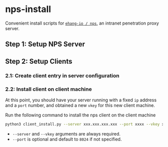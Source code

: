 # nps-install

Convenient install scripts for [`ehang-io / nps`](https://github.com/ehang-io/nps), an intranet penetration proxy server.

## Step 1: Setup NPS Server

## Step 2: Setup Clients

### 2.1: Create client entry in server configuration

### 2.2: Install client on client machine

At this point, you should have your server running with a fixed `ip` address and a `port` number, and obtained a new `vkey` for this new client machine.

Run the following command to install the nps client on the client machine

```bash
python3 client_install.py --server xxx.xxx.xxx.xxx --port xxxx --vkey xxxxxxxx
```

-   `--server` and `--vkey` arguments are always required.
-   `--port` is optional and default to `8024` if not specified.
